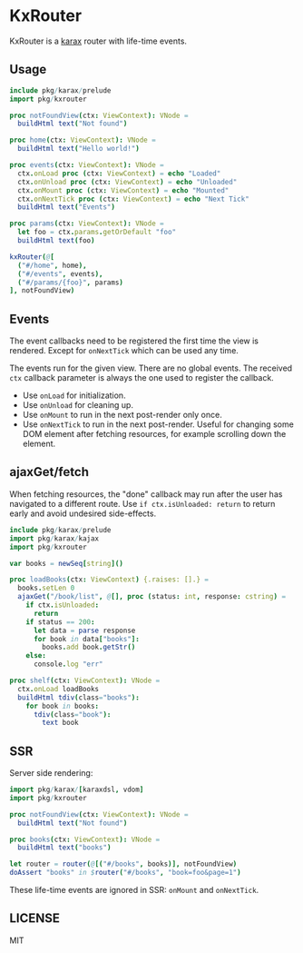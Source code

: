 # KxRouter

KxRouter is a [karax](https://github.com/karaxnim/karax) router with life-time events.

## Usage

```nim
include pkg/karax/prelude
import pkg/kxrouter

proc notFoundView(ctx: ViewContext): VNode =
  buildHtml text("Not found")

proc home(ctx: ViewContext): VNode =
  buildHtml text("Hello world!")

proc events(ctx: ViewContext): VNode =
  ctx.onLoad proc (ctx: ViewContext) = echo "Loaded"
  ctx.onUnload proc (ctx: ViewContext) = echo "Unloaded"
  ctx.onMount proc (ctx: ViewContext) = echo "Mounted"
  ctx.onNextTick proc (ctx: ViewContext) = echo "Next Tick"
  buildHtml text("Events")

proc params(ctx: ViewContext): VNode =
  let foo = ctx.params.getOrDefault "foo"
  buildHtml text(foo)

kxRouter(@[
  ("#/home", home),
  ("#/events", events),
  ("#/params/{foo}", params)
], notFoundView)
```

## Events

The event callbacks need to be registered the first time the view is rendered. Except for `onNextTick` which can be used any time.

The events run for the given view. There are no global events. The received `ctx` callback parameter is always the one used to register the callback.

- Use `onLoad` for initialization.
- Use `onUnload` for cleaning up.
- Use `onMount` to run in the next post-render only once.
- Use `onNextTick` to run in the next post-render. Useful for changing some DOM element after fetching resources, for example scrolling down the element.

## ajaxGet/fetch

When fetching resources, the "done" callback may run after the user has navigated to a different route. Use `if ctx.isUnloaded: return` to return early and avoid undesired side-effects.

```nim
include pkg/karax/prelude
import pkg/karax/kajax
import pkg/kxrouter

var books = newSeq[string]()

proc loadBooks(ctx: ViewContext) {.raises: [].} =
  books.setLen 0
  ajaxGet("/book/list", @[], proc (status: int, response: cstring) =
    if ctx.isUnloaded:
      return
    if status == 200:
      let data = parse response
      for book in data["books"]:
        books.add book.getStr()
    else:
      console.log "err"

proc shelf(ctx: ViewContext): VNode =
  ctx.onLoad loadBooks
  buildHtml tdiv(class="books"):
    for book in books:
      tdiv(class="book"):
        text book
```

## SSR

Server side rendering:

```nim
import pkg/karax/[karaxdsl, vdom]
import pkg/kxrouter

proc notFoundView(ctx: ViewContext): VNode =
  buildHtml text("Not found")

proc books(ctx: ViewContext): VNode =
  buildHtml text("books")

let router = router(@[("#/books", books)], notFoundView)
doAssert "books" in $router("#/books", "book=foo&page=1")
```

These life-time events are ignored in SSR: `onMount` and `onNextTick`.

## LICENSE

MIT
